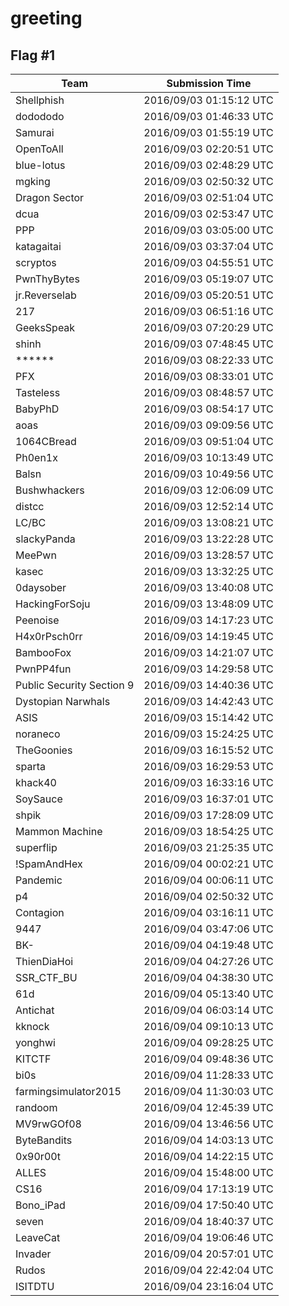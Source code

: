 # greeting

## Flag #1

|Team|Submission Time|
|------------|------------------|
|Shellphish|2016/09/03 01:15:12 UTC|
|dodododo|2016/09/03 01:46:33 UTC|
|Samurai|2016/09/03 01:55:19 UTC|
|OpenToAll|2016/09/03 02:20:51 UTC|
|blue&#45;lotus|2016/09/03 02:48:29 UTC|
|mgking|2016/09/03 02:50:32 UTC|
|Dragon Sector|2016/09/03 02:51:04 UTC|
|dcua|2016/09/03 02:53:47 UTC|
|PPP|2016/09/03 03:05:00 UTC|
|katagaitai|2016/09/03 03:37:04 UTC|
|scryptos|2016/09/03 04:55:51 UTC|
|PwnThyBytes|2016/09/03 05:19:07 UTC|
|jr&#46;Reverselab|2016/09/03 05:20:51 UTC|
|217|2016/09/03 06:51:16 UTC|
|GeeksSpeak|2016/09/03 07:20:29 UTC|
|shinh|2016/09/03 07:48:45 UTC|
|&#42;&#42;&#42;&#42;&#42;&#42;|2016/09/03 08:22:33 UTC|
|PFX|2016/09/03 08:33:01 UTC|
|Tasteless|2016/09/03 08:48:57 UTC|
|BabyPhD|2016/09/03 08:54:17 UTC|
|aoas|2016/09/03 09:09:56 UTC|
|1064CBread|2016/09/03 09:51:04 UTC|
|Ph0en1x|2016/09/03 10:13:49 UTC|
|Balsn|2016/09/03 10:49:56 UTC|
|Bushwhackers|2016/09/03 12:06:09 UTC|
|distcc|2016/09/03 12:52:14 UTC|
|LC&#47;BC|2016/09/03 13:08:21 UTC|
|slackyPanda|2016/09/03 13:22:28 UTC|
|MeePwn|2016/09/03 13:28:57 UTC|
|kasec|2016/09/03 13:32:25 UTC|
|0daysober|2016/09/03 13:40:08 UTC|
|HackingForSoju|2016/09/03 13:48:09 UTC|
|Peenoise|2016/09/03 14:17:23 UTC|
|H4x0rPsch0rr|2016/09/03 14:19:45 UTC|
|BambooFox|2016/09/03 14:21:07 UTC|
|PwnPP4fun|2016/09/03 14:29:58 UTC|
|Public Security Section 9|2016/09/03 14:40:36 UTC|
|Dystopian Narwhals|2016/09/03 14:42:43 UTC|
|ASIS|2016/09/03 15:14:42 UTC|
|noraneco|2016/09/03 15:24:25 UTC|
|TheGoonies|2016/09/03 16:15:52 UTC|
|sparta|2016/09/03 16:29:53 UTC|
|khack40|2016/09/03 16:33:16 UTC|
|SoySauce|2016/09/03 16:37:01 UTC|
|shpik|2016/09/03 17:28:09 UTC|
|Mammon Machine|2016/09/03 18:54:25 UTC|
|superflip|2016/09/03 21:25:35 UTC|
|&#33;SpamAndHex|2016/09/04 00:02:21 UTC|
|Pandemic|2016/09/04 00:06:11 UTC|
|p4|2016/09/04 02:50:32 UTC|
|Contagion|2016/09/04 03:16:11 UTC|
|9447|2016/09/04 03:47:06 UTC|
|BK&#45;|2016/09/04 04:19:48 UTC|
|ThienDiaHoi|2016/09/04 04:27:26 UTC|
|SSR&#95;CTF&#95;BU|2016/09/04 04:38:30 UTC|
|61d|2016/09/04 05:13:40 UTC|
|Antichat|2016/09/04 06:03:14 UTC|
|kknock|2016/09/04 09:10:13 UTC|
|yonghwi|2016/09/04 09:28:25 UTC|
|KITCTF|2016/09/04 09:48:36 UTC|
|bi0s|2016/09/04 11:28:33 UTC|
|farmingsimulator2015|2016/09/04 11:30:03 UTC|
|randoom|2016/09/04 12:45:39 UTC|
|MV9rwGOf08|2016/09/04 13:46:56 UTC|
|ByteBandits|2016/09/04 14:03:13 UTC|
|0x90r00t|2016/09/04 14:22:15 UTC|
|ALLES|2016/09/04 15:48:00 UTC|
|CS16|2016/09/04 17:13:19 UTC|
|Bono&#95;iPad|2016/09/04 17:50:40 UTC|
|seven|2016/09/04 18:40:37 UTC|
|LeaveCat|2016/09/04 19:06:46 UTC|
|Invader|2016/09/04 20:57:01 UTC|
|Rudos|2016/09/04 22:42:04 UTC|
|ISITDTU|2016/09/04 23:16:04 UTC|

